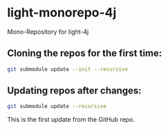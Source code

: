 # light-monorepo-4j
Mono-Repository for light-4j

## Cloning the repos for the first time:
```bash
git submodule update --init --recursive
```

## Updating repos after changes:
```bash
git submodule update --recursive
```

This is the first update from the GitHub repo.
